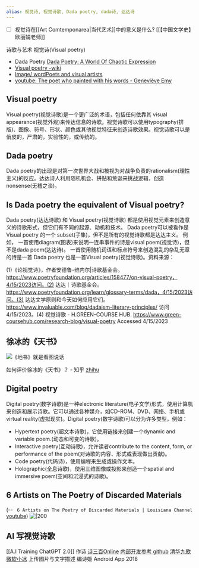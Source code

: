 ```yaml
---
alias: 视觉诗, 视觉诗歌, Dada poetry, dada诗, 达达诗
---
```


- [ ] 视觉诗在[[Art Comtemponarea|当代艺术]]中的意义是什么?
[[【中国文学史】欧丽娟老师]]

诗歌与艺术 视觉诗(Visual poetry)
- Dada Poetry [Dada Poetry: A World Of Chaotic Expression](https://pickmeuppoetry.org/dada-poetry-a-world-of-chaotic-expression/)
- [Visual poetry -wiki](https://en.wikipedia.org/wiki/Visual_poetry)
- [Image/ wordPoets and visual artists](https://www.tate.org.uk/tate-etc/issue-16-summer-2009/image-word)
- [youtube: The poet who painted with his words - Geneviève Emy](https://www.youtube.com/watch?v=YJ0x1YOuMwQ)


## Visual poetry
Visual poetry(视觉诗歌)是一个更广泛的术语，包括任何依靠其 visual appearance(视觉外观)来传达信息的诗歌。视觉诗歌可以使用typography(排版)、图像、符号、形状、颜色或其他视觉特征来创造诗歌效果。视觉诗歌可以是俏皮的，严肃的，实验性的，或传统的。
## Dada poetry
Dada poetry的出现是对第一次世界大战和被视为对战争负责的rationalism(理性主义)的反应。达达诗人利用随机机会、拼贴和荒诞来挑战逻辑，创造nonsense(无稽之谈)。

## Is Dada poetry the equivalent of Visual poetry?
Dada poetry(达达诗歌) 和 Visual poetry(视觉诗歌) 都是使用视觉元素来创造意义的诗歌形式，但它们有不同的起源、动机和技术。
Dada poetry可以被看作是Visual poetry 的一个 subset(子集)，但不是所有的视觉诗歌都是达达主义。
例如，
一首使用diagram(图表)来说明一连串事件的诗是visual poem(视觉诗)，但不是dada poem(达达诗)。
一首使用随机词语和标点符号来创造混乱的杂乱无章的诗是一首 Dada poetry 也是一首Visual poetry(视觉诗歌)。资料来源：

(1)《论视觉诗》，作者安德鲁-维内尔|诗歌基金会。https://www.poetryfoundation.org/articles/158477/on-visual-poetry，4/15/2023访问。(2) 达达｜诗歌基金会。https://www.poetryfoundation.org/learn/glossary-terms/dada，4/15/2023访问。(3) 达达文学原则和今天如何应用它们。https://www.invaluable.com/blog/dadaism-literary-principles/ 访问4/15/2023。(4) 视觉诗歌 - H.GREEN-COURSE HUB. https://www.green-coursehub.com/research-blog/visual-poetry Accessed 4/15/2023

## 徐冰的《天书》

![《地书》就是看图说话](https://pic1.zhimg.com/v2-9924a8512ed74d1cf3f0824939470470_r.jpg)

如何评价徐冰的《天书》？ - 知乎 [zhihu](https://zhuanlan.zhihu.com/p/38109110?utm_id=0&utm_source=wechat_session&utm_medium=social&s_r=0)

## Digital poetry
Digital poetry(数字诗歌)是一种electronic literature(电子文学)形式，使用计算机来创造和展示诗歌。它可以通过各种媒介，如CD-ROM、DVD、网络、手机或virtual reality(虚拟现实)。Digital poetry(数字诗歌)可以分为许多类型，例如：
- Hypertext poetry(超文本诗歌)，它使用链接来创建一个dynamic and variable poem.(动态和可变的诗歌)。
- Interactive poetry(互动诗歌)，允许读者contribute to the content, form, or performance of the poem(对诗歌的内容、形式或表现做出贡献)。
- Code poetry(代码诗)，使用编程来生成或操作文本。
- Holographic(全息诗歌)，使用三维图像或投影来创造一个spatial and immersive poem(空间和沉浸式的诗歌)。

## 6 Artists on The Poetry of Discarded Materials
(-- ` 6 Artists on The Poetry of Discarded Materials | Louisiana Channel` [youtube](https://youtu.be/HSwCP4xE5PI?t=473))
![|200](https://i.ytimg.com/vi/HSwCP4xE5PI/hqdefault.jpg)



## AI 写视觉诗歌

[[A.I Training ChatGPT 2.0]] 作诗
[诗三百Online](https://www.aichpoem.net/#/shisanbai/poem) [内部开发参考 github](https://github.com/wangjiezju1988/aichpoem)
[清华九歌](http://jiuge.thunlp.org/jueju.html)
[微软小冰](https://poem.xiaoice.com/) 上传图片与文字描述
编诗姬 Android App 2018